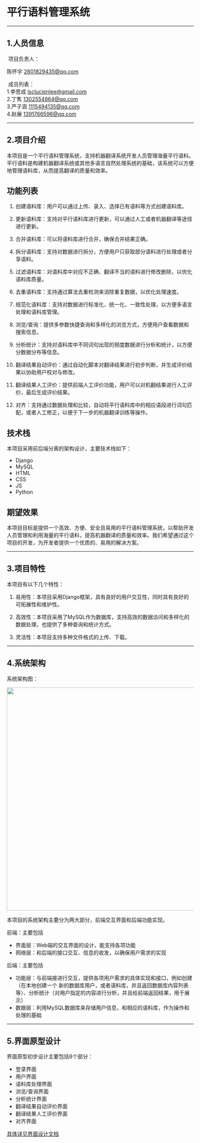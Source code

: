 # 平行语料管理系统

***

## 1.人员信息

​    项目负责人：

陈怀宇 2801829435@qq.com 

​    成员列表：
​        
1.李思成 lsclucienlee@gmail.com
​        
2.丁隽 1302554864@qq.com
​        
3.严子涵 1115494135@qq.com
​        
4.赵展 1391766596@qq.com

***

## 2.项目介绍

本项目是一个平行语料管理系统，支持机器翻译系统开发人员管理海量平行语料。平行语料是构建机器翻译系统或其他多语言自然处理系统的基础，该系统可以方便地管理语料库，从而提高翻译的质量和效率。

## 功能列表

1. 创建语料库：用户可以通过上传、录入、选择已有语料等方式创建语料库。

2. 更新语料库：支持对平行语料库进行更新，可以通过人工或者机器翻译等途径进行更新。

3. 合并语料库：可以将语料库进行合并，确保合并结果正确。

4. 拆分语料库：支持对数据进行拆分，方便用户只获取部分语料进行处理或者分享语料。

5. 过滤语料库：对语料库中对应不正确、翻译不当的语料进行修改删除，以优化语料库质量。

6. 去重语料库：支持通过算法去重检测来消除重复数据，以优化处理速度。

7. 规范化语料库：支持对数据进行标准化、统一化、一致性处理，以方便多语言处理和语料库管理。

8. 浏览/查询：提供多参数快捷查询和多样化的浏览方式，方便用户查看数据和搜索信息。

9. 分析统计：支持对语料库中不同词句出现的频度数据进行分析和统计，以方便分数据分布等信息。

10. 翻译结果自动评价：通过自动化脚本对翻译结果进行初步判断，并生成评价结果以协助用户校对与修改。

11. 翻译结果人工评价：提供前端人工评价功能，用户可以对机翻结果进行人工评价，最后生成评价结果。

12. 对齐：支持通过数据处理和比较，自动将平行语料库中的相应语段进行词句匹配，或者人工修正，以便于下一步的机器翻译训练等操作。

## 技术栈

本项目采用前后端分离的架构设计，主要技术栈如下：

- Django
- MySQL
- HTML
- CSS
- JS
- Python

## 期望效果

本项目目标是提供一个高效、方便、安全且易用的平行语料管理系统，以帮助开发人员管理和利用海量的平行语料，提高机器翻译的质量和效率。我们希望通过这个项目的开发，为开发者提供一个优质的、易用的解决方案。

***

## 3.项目特性

本项目有以下几个特性：

1. 易用性：本项目采用Django框架，具有良好的用户交互性，同时具有良好的可拓展性和维护性。

2. 高效性：本项目采用了MySQL作为数据库，支持高效的数据访问和多样化的数据处理，也提供了多种查询和统计方式。

3. 灵活性：本项目支持多种文件格式的上传、下载。

***

## 4.系统架构

系统架构图：  


<img src="https://github.com/lscLucienLee/Parallel-corpus-management-system/blob/main/%E7%B3%BB%E7%BB%9F%E6%9E%B6%E6%9E%84.png" width="600">  

本项目的系统架构主要分为两大部分，前端交互界面和后端功能实现。

前端：主要包括
- 界面层：Web端的交互界面的设计，能支持各项功能
- 网络层：和后端的接口交互、信息的收发，以确保用户需求的实现


后端：主要包括
- 功能层：与前端接进行交互，提供各项用户需求的具体实现和接口，例如创建（在本地创建一个 新的数据库用户，或者语料库，并且返回数据库内容列表等）、分析统计（对用户指定的内容进行分析，并且给前端返回结果，用于展示）
- 数据层：利用MySQL数据库来存储用户信息，和相应的语料库，作为操作和处理的基础

***

## 5.界面原型设计 

界面原型初步设计主要包括8个部分：
- 登录界面
- 用户界面
- 语料库处理界面
- 浏览/查询界面
- 分析统计界面
- 翻译结果自动评价界面
- 翻译结果人工评价界面
- 对齐界面

[具体详见界面设计文档](https://github.com/lscLucienLee/Parallel-corpus-management-system/blob/main/%E7%95%8C%E9%9D%A2%E5%8E%9F%E5%9E%8B%E8%AE%BE%E8%AE%A1.docx)
